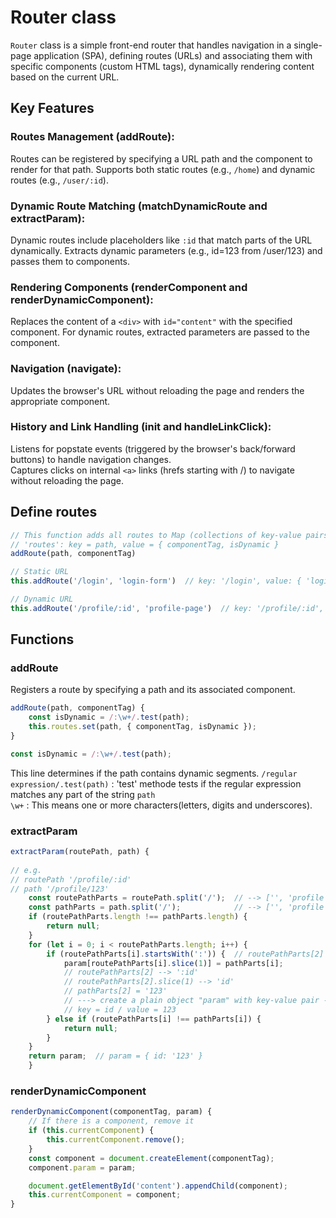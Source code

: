 # Router class

`Router` class is a simple front-end router that handles navigation in a single-page application (SPA), defining routes (URLs) and associating them with specific components (custom HTML tags), dynamically rendering content based on the current URL.

## Key Features

### Routes Management (addRoute):
Routes can be registered by specifying a URL path and the component to render for that path.
Supports both static routes (e.g., `/home`) and dynamic routes (e.g., `/user/:id`).   

### Dynamic Route Matching (matchDynamicRoute and extractParam):
Dynamic routes include placeholders like `:id` that match parts of the URL dynamically.
Extracts dynamic parameters (e.g., id=123 from /user/123) and passes them to components.   

### Rendering Components (renderComponent and renderDynamicComponent):
Replaces the content of a `<div>` with `id="content"` with the specified component.
For dynamic routes, extracted parameters are passed to the component.   

### Navigation (navigate):
Updates the browser's URL without reloading the page and renders the appropriate component.   

### History and Link Handling (init and handleLinkClick):
Listens for popstate events (triggered by the browser's back/forward buttons) to handle navigation changes.   
Captures clicks on internal `<a>` links (hrefs starting with /) to navigate without reloading the page.   

## Define routes
```js
// This function adds all routes to Map (collections of key-value pairs) named 'routes' in this class
// 'routes': key = path, value = { componentTag, isDynamic }
addRoute(path, componentTag)

// Static URL
this.addRoute('/login', 'login-form')  // key: '/login', value: { 'login-form', false }

// Dynamic URL
this.addRoute('/profile/:id', 'profile-page')  // key: '/profile/:id', value: { 'profile-page', true }
```

## Functions

### addRoute

Registers a route by specifying a path and its associated component.

```js
addRoute(path, componentTag) {
	const isDynamic = /:\w+/.test(path);
    this.routes.set(path, { componentTag, isDynamic });
}
```

```js
const isDynamic = /:\w+/.test(path);
```
This line determines if the path contains dynamic segments.
`/regular expression/.test(path)` : 'test' methode tests if the regular expression matches any part of the string `path`   
`\w+` : This means one or more characters(letters, digits and underscores).   


### extractParam
```js
extractParam(routePath, path) {
	
// e.g.
// routePath '/profile/:id'
// path '/profile/123'
	const routePathParts = routePath.split('/');  // --> ['', 'profile', ':id']
	const pathParts = path.split('/');            // --> ['', 'profile', '123']
	if (routePathParts.length !== pathParts.length) {
		return null;
	}
	for (let i = 0; i < routePathParts.length; i++) {
		if (routePathParts[i].startsWith(':')) {  // routePathParts[2] --> ':id' --> true
			param[routePathParts[i].slice(1)] = pathParts[i];
			// routePathParts[2] --> ':id'
			// routePathParts[2].slice(1) --> 'id'
			// pathParts[2] = '123'
			// ---> create a plain object "param" with key-value pair --> param[id] = '123'
			// key = id / value = 123
		} else if (routePathParts[i] !== pathParts[i]) {
			return null;
		}
	}
	return param;  // param = { id: '123' }
	}
```

### renderDynamicComponent

```js
renderDynamicComponent(componentTag, param) {
	// If there is a component, remove it
	if (this.currentComponent) {
		this.currentComponent.remove();
	}
	const component = document.createElement(componentTag);
	component.param = param;

	document.getElementById('content').appendChild(component);
	this.currentComponent = component;
}
```